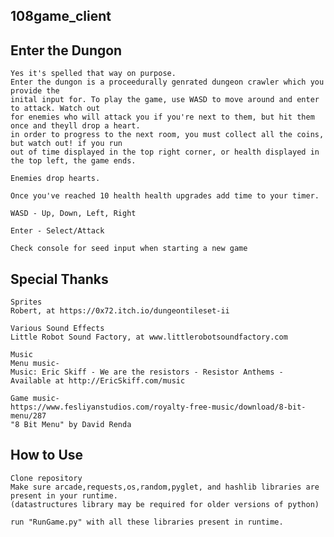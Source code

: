## 108game_client

## Enter the Dungon
    Yes it's spelled that way on purpose.
    Enter the dungon is a proceedurally genrated dungeon crawler which you provide the
    inital input for. To play the game, use WASD to move around and enter to attack. Watch out
    for enemies who will attack you if you're next to them, but hit them once and theyll drop a heart.
    in order to progress to the next room, you must collect all the coins, but watch out! if you run 
    out of time displayed in the top right corner, or health displayed in the top left, the game ends.
    
    Enemies drop hearts.
    
    Once you've reached 10 health health upgrades add time to your timer.
    
    WASD - Up, Down, Left, Right
    
    Enter - Select/Attack
    
    Check console for seed input when starting a new game

## Special Thanks
    Sprites
    Robert, at https://0x72.itch.io/dungeontileset-ii
    
    Various Sound Effects
    Little Robot Sound Factory, at www.littlerobotsoundfactory.com

    Music
    Menu music-
    Music: Eric Skiff - We are the resistors - Resistor Anthems -
    Available at http://EricSkiff.com/music
    
    Game music-
    https://www.fesliyanstudios.com/royalty-free-music/download/8-bit-menu/287
    "8 Bit Menu" by David Renda
    
## How to Use
    Clone repository
    Make sure arcade,requests,os,random,pyglet, and hashlib libraries are present in your runtime.
    (datastructures library may be required for older versions of python)
    
    run "RunGame.py" with all these libraries present in runtime.
